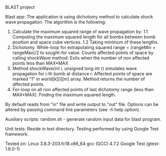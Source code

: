 BLAST project

Blast app:
The application is using dichotomy method to calculate shock wave propagation.
The algorithm is the following:
1. Calculate the maximum squared range of wave propagation by:
1.1 Computing the maximum squared length for all bombs between bomb position and 
space cube vertices.
1.2 Taking minimum of these lengths.
2. Dichotomy. While-loop for extrapolating squared range = (rangeMin + rangeMax)/2 
to sought-for value. Counts affected points of space by calling shockWave method.
Exits when the number of non affected points less than MAX*MAX 
3. Method shockWave(int i, unsigned long int r) simulates wave propagation
for i-th bomb at distance r. Affected points of space are marked "1" in 
world[k][l][m] array. Method returns the number of affected points.
4. For-loop on all non affected points of last dichotomy range (less than MAX*MAX).
Finding the maximum squared length.

By default reads from "in" file and write output to "out" file. 
Options can be altered by passing command line parameters (see -h help option).

Auxiliary scripts:
random.sh - generate random input data for blast program.

Unit tests:
Reside in test directory. Testing performed by using Google Test framework.

Tested on:
Linux 3.8.3-203.fc18.x86_64
gcc (GCC) 4.7.2
Google Test (gtest-1.6.0-1)
